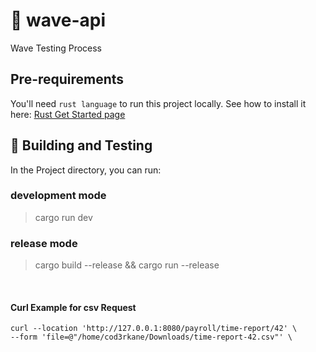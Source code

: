 # 🚀 wave-api
Wave Testing Process

## Pre-requirements
You'll need `rust language` to run this project locally.
See how to install it here: [Rust Get Started page](https://www.rust-lang.org/learn/get-started)

## 🔧 Building and Testing
In the Project directory, you can run:

### development mode
> cargo run dev

### release mode
> cargo build --release && cargo run --release

<br/>

#### Curl Example for csv Request

``` curl-config
curl --location 'http://127.0.0.1:8080/payroll/time-report/42' \
--form 'file=@"/home/cod3rkane/Downloads/time-report-42.csv"' \
```
